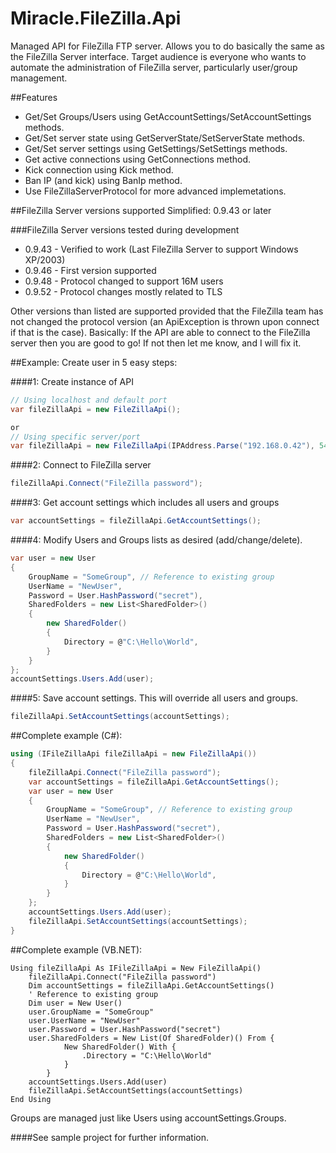 Miracle.FileZilla.Api
=====================

Managed API for FileZilla FTP server. Allows you to do basically the same as the FileZilla Server interface.
Target audience is everyone who wants to automate the administration of FileZilla server, particularly user/group management.

##Features
* Get/Set Groups/Users using GetAccountSettings/SetAccountSettings methods.
* Get/Set server state using GetServerState/SetServerState methods.
* Get/Set server settings using GetSettings/SetSettings methods.
* Get active connections using GetConnections method.
* Kick connection using Kick method.
* Ban IP (and kick) using BanIp method.
* Use FileZillaServerProtocol for more advanced implemetations.

##FileZilla Server versions supported
Simplified: 0.9.43 or later

###FileZilla Server versions tested during development
* 0.9.43 - Verified to work (Last FileZilla Server to support Windows XP/2003)
* 0.9.46 - First version supported
* 0.9.48 - Protocol changed to support 16M users
* 0.9.52 - Protocol changes mostly related to TLS

Other versions than listed are supported provided that the FileZilla team has not changed the protocol version (an ApiException is thrown upon connect if that is the case).
Basically: If the API are able to connect to the FileZilla server then you are good to go!
If not then let me know, and I will fix it.

##Example: Create user in 5 easy steps:

####1: Create instance of API
```csharp
// Using localhost and default port
var fileZillaApi = new FileZillaApi();

or
// Using specific server/port
var fileZillaApi = new FileZillaApi(IPAddress.Parse("192.168.0.42"), 54321);
```

####2: Connect to FileZilla server
```csharp
fileZillaApi.Connect("FileZilla password");
```

####3: Get account settings which includes all users and groups
```csharp
var accountSettings = fileZillaApi.GetAccountSettings();
```

####4: Modify Users and Groups lists as desired (add/change/delete). 
```csharp
var user = new User
{
	GroupName = "SomeGroup", // Reference to existing group
	UserName = "NewUser",
	Password = User.HashPassword("secret"),
	SharedFolders = new List<SharedFolder>()
	{
		new SharedFolder()
		{
			Directory = @"C:\Hello\World",
		}
	}
};
accountSettings.Users.Add(user);
```
####5: Save account settings. This will override all users and groups. 
```csharp
fileZillaApi.SetAccountSettings(accountSettings);
```

##Complete example (C#):
```csharp
using (IFileZillaApi fileZillaApi = new FileZillaApi())
{
    fileZillaApi.Connect("FileZilla password");
    var accountSettings = fileZillaApi.GetAccountSettings();
    var user = new User
    {
        GroupName = "SomeGroup", // Reference to existing group
        UserName = "NewUser",
        Password = User.HashPassword("secret"),
        SharedFolders = new List<SharedFolder>()
        {
            new SharedFolder()
            {
                Directory = @"C:\Hello\World",
            }
        }
    };
    accountSettings.Users.Add(user);
    fileZillaApi.SetAccountSettings(accountSettings);
}
```
##Complete example (VB.NET):
```vbnet
Using fileZillaApi As IFileZillaApi = New FileZillaApi()
    fileZillaApi.Connect("FileZilla password")
    Dim accountSettings = fileZillaApi.GetAccountSettings()
    ' Reference to existing group
    Dim user = New User()
    user.GroupName = "SomeGroup"
    user.UserName = "NewUser"
    user.Password = User.HashPassword("secret")
    user.SharedFolders = New List(Of SharedFolder)() From {
            New SharedFolder() With {
                .Directory = "C:\Hello\World"
            }
        }
    accountSettings.Users.Add(user)
    fileZillaApi.SetAccountSettings(accountSettings)
End Using
```

Groups are managed just like Users using accountSettings.Groups.

####See sample project for further information.
